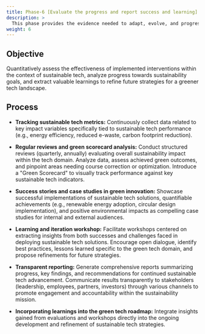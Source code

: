 ```yaml
---
title: Phase-6 [Evaluate the progress and report success and learning]
description: >
  This phase provides the evidence needed to adapt, evolve, and progress towards a truly sustainable trajectory.
weight: 6
---
```



## Objective

Quantitatively assess the effectiveness of implemented interventions within the context of sustainable tech, analyze progress towards sustainability goals, and extract valuable learnings to refine future strategies for a greener tech landscape.

## Process

- **Tracking sustainable tech metrics:** Continuously collect data related to key impact variables specifically tied to sustainable tech performance (e.g., energy efficiency, reduced e-waste, carbon footprint reduction). 

- **Regular reviews and green scorecard analysis:** Conduct structured reviews (quarterly, annually) evaluating overall sustainability impact within the tech domain. Analyze data, assess achieved green outcomes, and pinpoint areas needing course correction or optimization. Introduce a "Green Scorecard" to visually track performance against key sustainable tech indicators.
- **Success stories and case studies in green innovation:** Showcase successful implementations of sustainable tech solutions, quantifiable achievements (e.g., renewable energy adoption, circular design implementation), and positive environmental impacts as compelling case studies for internal and external audiences.
- **Learning and iteration workshop:** Facilitate workshops centered on extracting insights from both successes and challenges faced in deploying sustainable tech solutions. Encourage open dialogue, identify best practices, lessons learned specific to the green tech domain, and propose refinements for future strategies.
- **Transparent reporting:** Generate comprehensive reports summarizing progress, key findings, and recommendations for continued sustainable tech advancement. Communicate results transparently to stakeholders (leadership, employees, partners, investors) through various channels to promote engagement and accountability within the sustainability mission.

- **Incorporating learnings into the green tech roadmap:** Integrate insights gained from evaluations and workshops directly into the ongoing development and refinement of sustainable tech strategies. 
